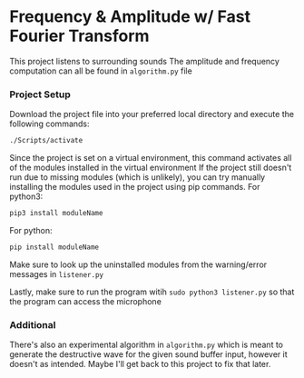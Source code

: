# Frequency & Amplitude w/ Fast Fourier Transform
This project listens to surrounding sounds
The amplitude and frequency computation can all be found in `algorithm.py` file
### Project Setup
Download the project file into your preferred local directory and execute the following commands:
```bash
./Scripts/activate
```
Since the project is set on a virtual environment, this command activates all of the modules installed in the virtual environment
If the project still doesn't run due to missing modules (which is unlikely), you can try manually installing the modules used in the project using pip commands.
For python3:
```bash
pip3 install moduleName
```
For python:
```bash
pip install moduleName
```
Make sure to look up the uninstalled modules from the warning/error messages in `listener.py`

Lastly, make sure to run the program witih `sudo python3 listener.py` so that the program can access the microphone
### Additional
There's also an experimental algorithm in `algorithm.py` which is meant to generate the destructive wave for the given sound buffer input, however it doesn't as intended.
Maybe I'll get back to this project to fix that later.
